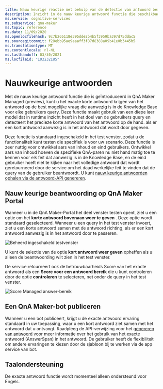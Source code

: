 ```yaml
---
title: Nauw keurige reactie met behulp van de detectie van antwoord bereik-QnA Maker
description: Inzicht in de nauw keurige antwoord functie die beschikbaar is in QnA Maker beheerd.
ms.service: cognitive-services
ms.subservice: qna-maker
ms.topic: reference
ms.date: 11/09/2020
ms.openlocfilehash: 9c7b265118e395dde2b4b5f3959ba397d75ddac5
ms.sourcegitcommit: f28ebb95ae9aaaff3f87d8388a09b41e0b3445b5
ms.translationtype: MT
ms.contentlocale: nl-NL
ms.lasthandoff: 03/30/2021
ms.locfileid: "103232185"
---
```

# <a name="precise-answering"></a>Nauwkeurige antwoorden

Met de nauw keurige antwoord functie die is geïntroduceerd in QnA Maker Managed (preview), kunt u het exacte korte antwoord krijgen van het antwoord op de best mogelijke vraag die aanwezig is in de Knowledge Base voor elke gebruikers query. Deze functie maakt gebruik van een diepe leer model dat in runtime inzicht heeft in het doel van de gebruikers query en detecteert het precieze korte antwoord van het antwoord op de hand. als er een kort antwoord aanwezig is in het antwoord dat wordt door gegeven. 

Deze functie is standaard ingeschakeld in het test venster, zodat u de functionaliteit kunt testen die specifiek is voor uw scenario. Deze functie is zeer nuttig voor ontwikkel aars van inhoud en eind gebruikers. Ontwikkel aars van inhoud hoeven de specifieke QnA-paren nu niet hand matig toe te kennen voor elk feit dat aanwezig is in de Knowledge Base, en de eind gebruiker hoeft niet te kijken naar het volledige antwoord dat wordt geretourneerd door de service om het daad werkelijke feit te vinden dat de query van de gebruiker beantwoordt. U kunt [nauw keurige antwoorden ophalen via de antwoord-API genereren](How-To/metadata-generateanswer-usage.md#get-precise-answers-with-generateanswer-api).

## <a name="precise-answering-on-qna-maker-portal"></a>Nauw keurige beantwoording op QnA Maker Portal

Wanneer u in de QnA Maker-Portal het deel venster testen opent, ziet u een optie om het **korte antwoord bovenaan weer te geven** . Deze optie wordt standaard geselecteerd. Wanneer u een query in het test venster invoert, ziet u een korte antwoord samen met de antwoord richting, als er een kort antwoord aanwezig is in het antwoord door te passeren.
 
![Beheerd ingeschakeld testvenster](../QnAMaker/media/conversational-context/test-pane-with-managed.png)

U kunt de selectie van de optie **kort antwoord weer geven** opheffen als u alleen de beantwoording wilt zien in het test venster. 

De service retourneert ook de betrouwbaarheids Score van het exacte antwoord als een **Score voor een antwoord bereik** die u kunt controleren door de optie **controleren** te selecteren, net onder de query in het test venster.

![Score Managed answer-bereik](../QnAMaker/media/conversational-context/managed-answer-span-score.png)

## <a name="publishing-a-qna-maker-bot"></a>Een QnA Maker-bot publiceren

Wanneer u een bot publiceert, krijgt u de exacte antwoord ervaring standaard in uw toepassing, waar u een kort antwoord ziet samen met het antwoord dat u ontvangt. Raadpleeg de API-verwijzing voor het [genereren van antwoord](/rest/api/cognitiveservices/qnamakerv5.0-preview.1/knowledgebase/generateanswer#answerspan) voor meer informatie over het gebruik van het exacte antwoord (AnswerSpan) in het antwoord. De gebruiker heeft de flexibiliteit om andere ervaringen te kiezen door de sjabloon bij te werken via de app service van bot. 

## <a name="language-support"></a>Taalondersteuning

De exacte antwoord functie wordt momenteel alleen ondersteund voor Engels.

